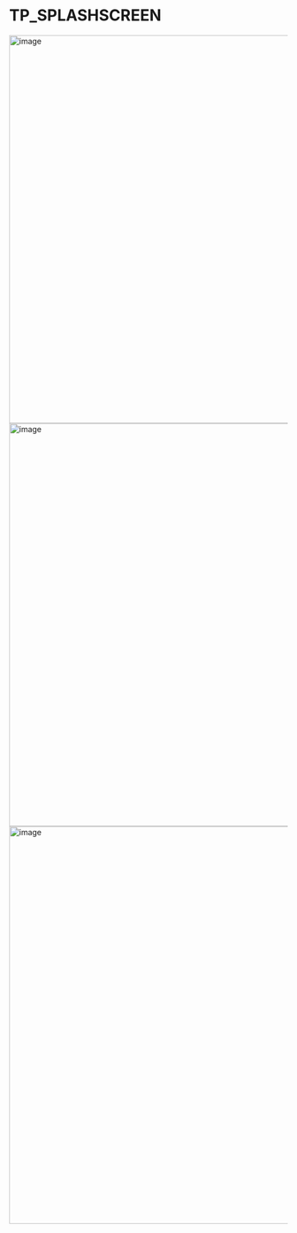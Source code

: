 # TP_SPLASHSCREEN
<img width="701" alt="image" src="https://github.com/ilhamezari/TP_SPLASHSCREEN/assets/119487198/59a9dd40-c59b-4a5d-bf37-cf82e8583e9c">
<img width="728" alt="image" src="https://github.com/ilhamezari/TP_SPLASHSCREEN/assets/119487198/a03df601-832f-40c2-b4a1-cbbb9a97ee7c">
<img width="718" alt="image" src="https://github.com/ilhamezari/TP_SPLASHSCREEN/assets/119487198/4cf16658-af1c-4870-8e8a-e2aa18e5c0e7">



